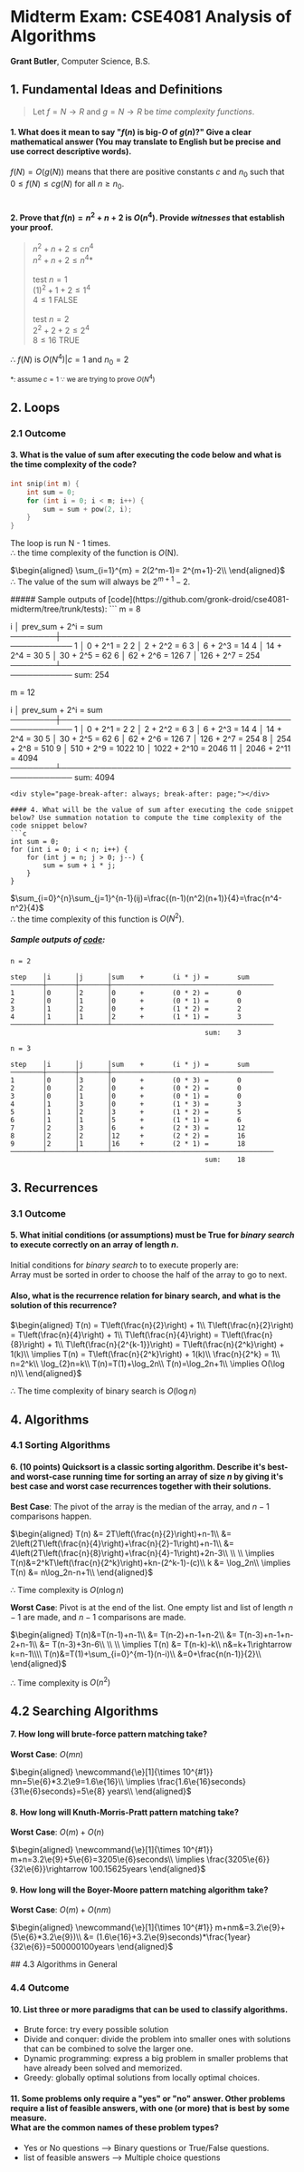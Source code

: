 # Midterm Exam: CSE4081 Analysis of Algorithms

**Grant Butler**, Computer Science, B.S.

## 1. Fundamental Ideas and Definitions

> Let $f=N → R$ and $g = N → R$ be *time complexity functions*.

#### 1. What does it mean to say "$f(n)$ is big-*O* of $g(n)$?" Give a clear mathematical answer (You may translate to English but be precise and use correct descriptive words).

$f(N) = O(g(N))$ means that there are positive constants $c$ and $n_0$ such that</br>
$0 \leq f(N) \leq cg(N)$ for all $n \geq n_0$.
</br></br>

#### 2. Prove that $f(n) = n^2 + n + 2$ is $O(n^4)$. Provide *witnesses* that establish your proof.

> $n^2+n+2 \leq cn^4$ </br>
> $n^2+n+2 \leq n^4$\* </br> </br>
> test $n=1$ </br>
> $(1)^2+1+2 \leq 1^4$ </br>
> $4 \leq 1$ FALSE </br> </br>
> test $n=2$ </br>
> $2^2+2+2 \leq 2^4$ </br>
> $8 \leq 16$ TRUE </br>

∴ $f(N)$ is $O(N^4) | c=1$ and $n_0=2$

<sub>\*: assume $c=1$ ∵ we are trying to prove $O(N^4)$</sub>

<div style="page-break-after: always; break-after: page;"></div>

## 2. Loops

### 2.1  Outcome

#### 3. What is the value of sum after executing the code below and what is the time complexity of the code?

```c
int snip(int m) {
    int sum = 0;
    for (int i = 0; i < m; i++) {
        sum = sum + pow(2, i);
    }
}
```
The loop is run N - 1 times. </br>
∴ the time complexity of the function is *O*(N). </br>

$\begin{aligned}
\sum_{i=1}^{m} = 2(2^m-1)= 2^{m+1}-2\\
\end{aligned}$</br>
∴ The value of the sum will always be $2^{m+1}-2$. </br>
<div style="page-break-after: always; break-after: page;"></div>
##### Sample outputs of [code](https://github.com/gronk-droid/cse4081-midterm/tree/trunk/tests):
```
m = 8

i       │       prev_sum        +       2^i     =       sum
────────┼────────────────────────────────────────────────────
1       │       0               +       2^1     =       2
2       │       2               +       2^2     =       6
3       │       6               +       2^3     =       14
4       │       14              +       2^4     =       30
5       │       30              +       2^5     =       62
6       │       62              +       2^6     =       126
7       │       126             +       2^7     =       254
────────┴────────────────────────────────────────────────────
                                                sum:    254

m = 12

i       │       prev_sum        +       2^i     =       sum
────────┼────────────────────────────────────────────────────
1       │       0               +       2^1     =       2
2       │       2               +       2^2     =       6
3       │       6               +       2^3     =       14
4       │       14              +       2^4     =       30
5       │       30              +       2^5     =       62
6       │       62              +       2^6     =       126
7       │       126             +       2^7     =       254
8       │       254             +       2^8     =       510
9       │       510             +       2^9     =       1022
10      │       1022            +       2^10    =       2046
11      │       2046            +       2^11    =       4094
────────┴────────────────────────────────────────────────────
                                                sum:    4094
```
<div style="page-break-after: always; break-after: page;"></div>

#### 4. What will be the value of sum after executing the code snippet below? Use summation notation to compute the time complexity of the code snippet below?
```c
int sum = 0;
for (int i = 0; i < n; i++) {
    for (int j = n; j > 0; j--) {
        sum = sum + i * j;
    }
}
```
$\sum_{i=0}^{n}\sum_{j=1}^{n-1}(ij)=\frac{(n-1)(n^2)(n+1)}{4}=\frac{n^4-n^2}{4}$</br>
∴ the time complexity of this function is $O(N^2)$.

##### Sample outputs of [code](https://github.com/gronk-droid/cse4081-midterm/tree/trunk/tests):
```
n = 2

step    │i      │j      │sum    +       (i * j) =       sum
────────┼───────┼───────┼────────────────────────────────────────
1       │0      │2      │0      +       (0 * 2) =       0
2       │0      │1      │0      +       (0 * 1) =       0
3       │1      │2      │0      +       (1 * 2) =       2
4       │1      │1      │2      +       (1 * 1) =       3
────────┴───────┴───────┴────────────────────────────────────────
                                                sum:    3

n = 3

step    │i      │j      │sum    +       (i * j) =       sum
────────┼───────┼───────┼────────────────────────────────────────
1       │0      │3      │0      +       (0 * 3) =       0
2       │0      │2      │0      +       (0 * 2) =       0
3       │0      │1      │0      +       (0 * 1) =       0
4       │1      │3      │0      +       (1 * 3) =       3
5       │1      │2      │3      +       (1 * 2) =       5
6       │1      │1      │5      +       (1 * 1) =       6
7       │2      │3      │6      +       (2 * 3) =       12
8       │2      │2      │12     +       (2 * 2) =       16
9       │2      │1      │16     +       (2 * 1) =       18
────────┴───────┴───────┴────────────────────────────────────────
                                                sum:    18
```

<div style="page-break-after: always; break-after: page;"></div>

## 3. Recurrences

### 3.1 Outcome

#### 5. What initial conditions (or assumptions) must be True for *binary search* to execute correctly on an array of length *n*.

Initial conditions for *binary search* to to execute properly are: </br>
Array must be sorted in order to choose the half of the array to go to next.

#### Also, what is the recurrence relation for binary search, and what is the solution of this recurrence?


$\begin{aligned}
T(n) = T\left(\frac{n}{2}\right) + 1\\
T\left(\frac{n}{2}\right) = T\left(\frac{n}{4}\right) + 1\\
T\left(\frac{n}{4}\right) = T\left(\frac{n}{8}\right) + 1\\
T\left(\frac{n}{2^{k-1}}\right) = T\left(\frac{n}{2^k}\right) + 1(k)\\
\implies T(n) = T\left(\frac{n}{2^k}\right) + 1(k)\\
\frac{n}{2^k} = 1\\
n=2^k\\
\log_{2}n=k\\
T(n)=T(1)+\log_2n\\
T(n)=\log_2n+1\\
\implies O(\log n)\\
\end{aligned}$

∴ The time complexity of binary search is $O(\log n)$
<div style="page-break-after: always; break-after: page;"></div>

## 4. Algorithms

### 4.1 Sorting Algorithms

#### 6.  (10 points) Quicksort is a classic sorting algorithm. Describe it's best- and worst-case running time for sorting an array of size $n$ by giving it's best case and worst case recurrences together with their solutions.

**Best Case**: The pivot of the array is the median of the array, and $n-1$ comparisons happen.

$\begin{aligned}
T(n) &= 2T\left(\frac{n}{2}\right)+n-1\\
&= 2\left(2T\left(\frac{n}{4}\right)+\frac{n}{2}-1\right)+n-1\\
&= 4\left(2T\left(\frac{n}{8}\right)+\frac{n}{4}-1\right)+2n-3\\
\\
\\
\implies T(n)&=2^kT\left(\frac{n}{2^k}\right)+kn-(2^k-1)-(c)\\
k &= \log_2n\\
\implies T(n) &= n\log_2n-n+1\\
\end{aligned}$

∴ Time complexity is $O(n\log n)$

**Worst Case**: Pivot is at the end of the list. One empty list and list of length $n-1$ are made, and $n-1$ comparisons are made.

$\begin{aligned}
T(n)&=T(n-1)+n-1\\
&= T(n-2)+n-1+n-2\\
&= T(n-3)+n-1+n-2+n-1\\
&= T(n-3)+3n-6\\
\\
\\
\implies T(n) &= T(n-k)-k\\
n&=k+1\rightarrow k=n-1\\\\
T(n)&=T(1)+\sum_{i=0}^{m-1}(n-i)\\
&=0+\frac{n(n-1)}{2}\\
\end{aligned}$

∴ Time complexity is $O(n^2)$
<div style="page-break-after: always; break-after: page;"></div>

## 4.2 Searching Algorithms

#### 7.  How long will brute-force pattern matching take?

**Worst Case**: $O(mn)$

$\begin{aligned}
\newcommand{\e}[1]{\times 10^{#1}}
mn=5\e{6}*3.2\e9=1.6\e{16}\\
\implies \frac{1.6\e{16}seconds}{31\e{6}seconds}=5\e{8} years\\
\end{aligned}$

#### 8.  How long will Knuth-Morris-Pratt pattern matching take?

**Worst Case**: $O(m)+O(n)$

$\begin{aligned}
\newcommand{\e}[1]{\times 10^{#1}}
m+n=3.2\e{9}+5\e{6}=3205\e{6}seconds\\
\implies \frac{3205\e{6}}{32\e{6}}\rightarrow 100.15625years
\end{aligned}$

#### 9.  How long will the Boyer-Moore pattern matching algorithm take?

**Worst Case**: $O(m)+O(nm)$

$\begin{aligned}
\newcommand{\e}[1]{\times 10^{#1}}
m+nm&=3.2\e{9}+(5\e{6}*3.2\e{9})\\
&= (1.6\e{16}+3.2\e{9}seconds)*\frac{1year}{32\e{6}}=500000100years
\end{aligned}$
<div style="page-break-after: always; break-after: page;"></div>
## 4.3 Algorithms in General

### 4.4 Outcome

#### 10. List three or more paradigms that can be used to classify algorithms.

- Brute force: try every possible solution
- Divide and conquer: divide the problem into smaller ones with solutions that can be combined to solve the larger one.
- Dynamic programming: express a big problem in smaller problems that have already been solved and memorized.
- Greedy: globally optimal solutions from locally optimal choices.

#### 11. Some problems only require a "yes" or "no" answer. Other problems require a list of feasible answers, with one (or more) that is best by some measure. </br> What are the common names of these problem types?

- Yes or No questions --> Binary questions or True/False questions.
- list of feasible answers --> Multiple choice questions
